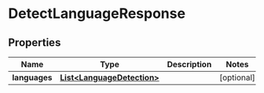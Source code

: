 

# DetectLanguageResponse


## Properties

| Name | Type | Description | Notes |
|------------ | ------------- | ------------- | -------------|
|**languages** | [**List&lt;LanguageDetection&gt;**](LanguageDetection.md) |  |  [optional] |



